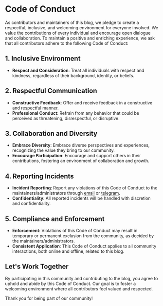 # Code of Conduct

As contributors and maintainers of this blog, we pledge to create a respectful, inclusive, and welcoming environment for everyone involved. We value the contributions of every individual and encourage open dialogue and collaboration. To maintain a positive and enriching experience, we ask that all contributors adhere to the following Code of Conduct:

## 1. Inclusive Environment

- **Respect and Consideration**: Treat all individuals with respect and kindness, regardless of their background, identity, or beliefs.

## 2. Respectful Communication

- **Constructive Feedback**: Offer and receive feedback in a constructive and respectful manner.
- **Professional Conduct**: Refrain from any behavior that could be perceived as threatening, disrespectful, or disruptive.

## 3. Collaboration and Diversity

- **Embrace Diversity**: Embrace diverse perspectives and experiences, recognizing the value they bring to our community.
- **Encourage Participation**: Encourage and support others in their contributions, fostering an environment of collaboration and growth.

## 4. Reporting Incidents

- **Incident Reporting**: Report any violations of this Code of Conduct to the maintainers/administrators through [email](mailto:otoniel@otonielreyes.com) or [telegram](https://t.me/gaegelys).
- **Confidentiality**: All reported incidents will be handled with discretion and confidentiality.

## 5. Compliance and Enforcement

- **Enforcement**: Violations of this Code of Conduct may result in temporary or permanent exclusion from the community, as decided by the maintainers/administrators.
- **Consistent Application**: This Code of Conduct applies to all community interactions, both online and offline, related to this blog.

## Let's Work Together

By participating in this community and contributing to the blog, you agree to uphold and abide by this Code of Conduct. Our goal is to foster a welcoming environment where all contributors feel valued and respected.

Thank you for being part of our community!